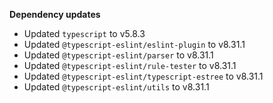 **Dependency updates**

- Updated `typescript` to v5.8.3
- Updated `@typescript-eslint/eslint-plugin` to v8.31.1
- Updated `@typescript-eslint/parser` to v8.31.1
- Updated `@typescript-eslint/rule-tester` to v8.31.1
- Updated `@typescript-eslint/typescript-estree` to v8.31.1
- Updated `@typescript-eslint/utils` to v8.31.1
